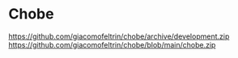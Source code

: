 # Chobe

https://github.com/giacomofeltrin/chobe/archive/development.zip
https://github.com/giacomofeltrin/chobe/blob/main/chobe.zip